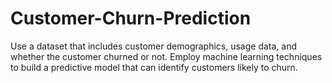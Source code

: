 # Customer-Churn-Prediction
Use a dataset that includes customer demographics, usage data, and whether the customer churned or not. Employ machine learning techniques to build a predictive model that can identify customers likely to churn.
